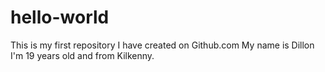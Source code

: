 # hello-world
This is my first repository I have created on Github.com
My name is Dillon I'm 19 years old and from Kilkenny.
